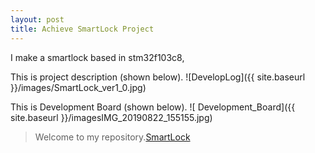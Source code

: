 ```yaml
---
layout: post
title: Achieve SmartLock Project
---
```


I make a smartlock based in stm32f103c8,

This is project description (shown below).
![DevelopLog]({{ site.baseurl }}/images/SmartLock_ver1_0.jpg)

This is Development Board (shown below).
![ Development_Board]({{ site.baseurl }}/imagesIMG_20190822_155155.jpg)




> Welcome to my repository.[SmartLock](https://github.com/LukeLiu97/Smartlock)
